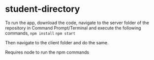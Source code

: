 # student-directory

To run the app, download the code, navigate to the server folder of the repository in Command Prompt/Terminal and execute the following commands,
```npm install```
```npm start```

Then navigate to the client folder and do the same.

Requires node to run the npm commands
